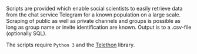Scripts are provided which enable social scientists to easily retrieve data from the chat service Telegram for a known population on a large scale. Scraping of public as well as private channels and groups is possible as long as group name or invite identification are known. Output is to a .csv-file (optionally SQL).

The scripts require `Python 3` and the [Telethon](https://github.com/LonamiWebs/Telethon/) library.
